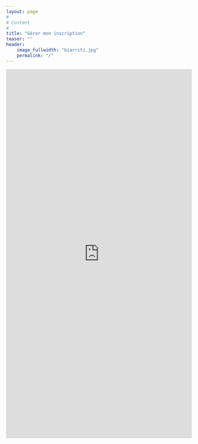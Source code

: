 ```yaml
---
layout: page
#
# Content
#
title: "Gérer mon inscription"
teaser: ""
header:
    image_fullwidth: "biarritz.jpg"
    permalink: "/"
---
```



<iframe width="100%" height="1000px" style="border: none;" src="https://v4.event-vert.org/fr/compas2026/login.html"></iframe>
